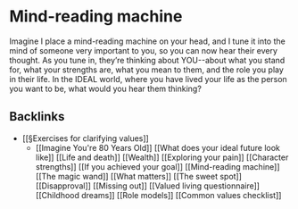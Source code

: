 # Mind-reading machine
Imagine I place a mind-reading machine on your head, and I tune it into the mind of someone very important to you, so you can now hear their every thought. As you tune in, they’re thinking about YOU--about what you stand for, what your strengths are, what you mean to them, and the role you play in their life. In the IDEAL world, where you have lived your life as the person you want to be, what would you hear them thinking?

## Backlinks
* [[§Exercises for clarifying values]]
	* [[Imagine You're 80 Years Old]]
[[What does your ideal future look like]]
[[Life and death]]
[[Wealth]]
[[Exploring your pain]]
[[Character strengths]]
[[If you achieved your goal]]
[[Mind-reading machine]]
[[The magic wand]]
[[What matters]]
[[The sweet spot]]
[[Disapproval]]
[[Missing out]]
[[Valued living questionnaire]]
[[Childhood dreams]]
[[Role models]]
[[Common values checklist]]

<!-- #Life -->

<!-- {BearID:5641C576-F512-48EE-92B0-C1E5EB43C60D-15756-0000130415803454} -->
